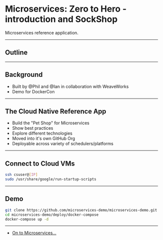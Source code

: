 # Microservices: Zero to Hero - introduction and SockShop

Microservices reference application.

---

## Outline

---

## Background

  * Built by @Phil and @Ian in collaboration with WeaveWorks
  * Demo for DockerCon

---

## The Cloud Native Reference App

  * Build the "Pet Shop" for Microservices
  * Show best practices
  * Explore different technologies
  * Moved into it's own GitHub Org
  * Deployable across variety of schedulers/platforms

---

## Connect to Cloud VMs

```bash
ssh csuser@[IP]
sudo /usr/share/google/run-startup-scripts
```

---

## Demo

```bash
git clone https://github.com/microservices-demo/microservices-demo.git
cd microservices-demo/deploy/docker-compose
docker-compose up -d
```

---

  * [On to Microservices...](../microservices/runsheet.md)
